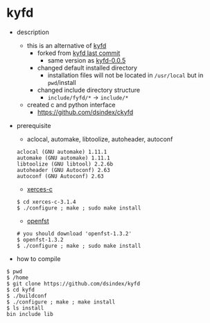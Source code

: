 kyfd
===

- description
  - this is an alternative of [kyfd](https://github.com/neubig/kyfd)
    - forked from [kyfd last commit](https://github.com/neubig/kyfd/commit/db6e29e6f2bbc229a08fc902cd1435333f56bc81)
	  - same version as [kyfd-0.0.5](http://www.phontron.com/kyfd/download/kyfd-0.0.5.tar.gz)
    - changed default installed directory
	  - installation files will not be located in `/usr/local` but in `pwd`/install
	- changed include directory structure
	  - `include/fyfd/*` -> `include/*`
  - created c and python interface
    - https://github.com/dsindex/ckyfd

- prerequisite
  - aclocal, automake, libtoolize, autoheader, autoconf
  ```
  aclocal (GNU automake) 1.11.1
  automake (GNU automake) 1.11.1
  libtoolize (GNU libtool) 2.2.6b 
  autoheader (GNU Autoconf) 2.63
  autoconf (GNU Autoconf) 2.63
  ```
  - [xerces-c](http://xerces.apache.org/xerces-c/download.cgi)
  ```
  $ cd xerces-c-3.1.4
  $ ./configure ; make ; sudo make install
  ```
  - [openfst](http://www.openfst.org/twiki/bin/view/FST/WebHome)
  ```
  # you should download 'openfst-1.3.2' 
  $ openfst-1.3.2
  $ ./configure ; make ; sudo make install
  ```

- how to compile
```
$ pwd
$ /home
$ git clone https://github.com/dsindex/kyfd
$ cd kyfd
$ ./buildconf
$ ./configure ; make ; make install
$ ls install
bin include lib
```

